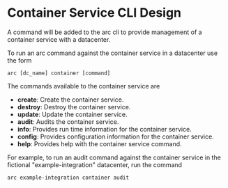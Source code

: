 # Container Service CLI Design

A command will be added to the arc cli to provide management of a container service with a datacenter.


To run an arc command against the container service in a datacenter use the form

```shell
arc [dc_name] container [command]
```

The commands available to the container service are

- **create**:  Create the container service.
- **destroy**: Destroy the container service.
- **update**:  Update the container service.
- **audit**:   Audits the container service.
- **info**:    Provides run time information for the container service.
- **config**:  Provides configuration information for the container service.
- **help**:    Provides help with the container service command.


For example, to run an audit command against the container service in the fictional "example-integration" datacenter, run the command

```shell
arc example-integration container audit
```
